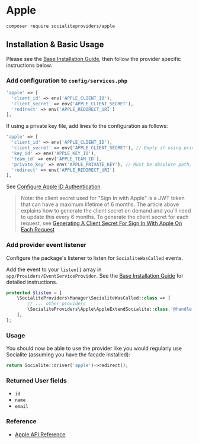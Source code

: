 # Apple

```bash
composer require socialiteproviders/apple
```

## Installation & Basic Usage

Please see the [Base Installation Guide](https://socialiteproviders.com/usage/), then follow the provider specific instructions below.

### Add configuration to `config/services.php`

```php
'apple' => [
  'client_id' => env('APPLE_CLIENT_ID'),
  'client_secret' => env('APPLE_CLIENT_SECRET'),
  'redirect' => env('APPLE_REDIRECT_URI')
],
```

If using a private key file, add lines to the configuration as follows:

```php
'apple' => [
  'client_id' => env('APPLE_CLIENT_ID'),
  'client_secret' => env('APPLE_CLIENT_SECRET'), // Empty if using private key.
  'key_id' => env('APPLE_KEY_ID'),
  'team_id' => env('APPLE_TEAM_ID'),
  'private_key' => env('APPLE_PRIVATE_KEY'), // Must be absolute path, e.g. /var/www/cert/AuthKey_XYZ.p8
  'redirect' => env('APPLE_REDIRECT_URI')
],
```

See [Configure Apple ID Authentication](https://developer.okta.com/blog/2019/06/04/what-the-heck-is-sign-in-with-apple)

> Note: the client secret used for "Sign In with Apple" is a JWT token that can have a maximum lifetime of 6 months. The article above explains how to generate the client secret on demand and you'll need to update this every 6 months. To generate the client secret for each request, see [Generating A Client Secret For Sign In With Apple On Each Request](https://bannister.me/blog/generating-a-client-secret-for-sign-in-with-apple-on-each-request)

### Add provider event listener

Configure the package's listener to listen for `SocialiteWasCalled` events.

Add the event to your `listen[]` array in `app/Providers/EventServiceProvider`. See the [Base Installation Guide](https://socialiteproviders.com/usage/) for detailed instructions.

```php
protected $listen = [
    \SocialiteProviders\Manager\SocialiteWasCalled::class => [
        // ... other providers
        \SocialiteProviders\Apple\AppleExtendSocialite::class.'@handle',
    ],
];
```

### Usage

You should now be able to use the provider like you would regularly use Socialite (assuming you have the facade installed):

```php
return Socialite::driver('apple')->redirect();
```

### Returned User fields

- ``id``
- ``name``
- ``email``

### Reference

- [Apple API Reference](https://developer.apple.com/documentation/sign_in_with_apple/sign_in_with_apple_rest_api)
